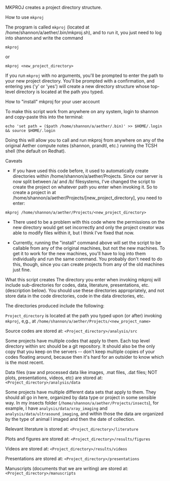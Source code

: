 MKPROJ creates a project directory structure. 

How to use `mkproj`

The program is called `mkproj` (located at /home/shannon/a/aether/.bin/mkproj.sh), and to run it, you just need to log into shannon and write the command

`mkproj`

or 

`mkproj <new_project_directory>`


If you run `mkproj` with no arguments, you'll be prompted to enter the path to your new project directory. You'll be prompted with a confirmation, and entering yes ('y' or 'yes') will create a new directory structure whose top-level directory is located at the path you typed.

How to "install" mkproj for your user account

To make this script work from anywhere on any system, login to shannon and copy-paste this into the terminal:

`echo 'set path = ($path /home/shannon/a/aether/.bin)' >> $HOME/.login && source $HOME/.login`

Doing this will allow you to call and run mkproj from anywhere on any of the original Aether compute notes (shannon, prandtl, etc.) running the TCSH shell (the default on Redhat). 

Caveats

- If you have used this code before, it used to automatically create directories within /home/shannon/a/aether/Projects. Since our server is now split between /a/ and /b/ filesystems, I've changed the script to create the project on whatever path you enter when invoking it. So to create a project in at /home/shannon/a/aether/Projects/[new_project_directory], you need to enter:

`mkproj /home/shannon/a/aether/Projects/<new_project_directory>`

- There used to be a problem with this code where the permissions on the new directory would get set incorrectly and only the project creator was able to modify files within it, but I think I've fixed that now.

- Currently, running the "install" command above will set the script to be callable from any of the original machines, but not the new machines. To get it to work for the new machines, you'll have to log into them individually and run the same command. You probably don't need to do this, though, since you can create projects from any of the old machines just fine.

What this script creates
The directory you enter when invoking mkproj will include sub-directories for codes, data, literature, presentations, etc. (description below). You should use these directories appropriately, and not store data in the code directories, code in the data directories, etc. 

The directories produced include the following:

`Project_directory` is located at the path you typed upon (or after) invoking `mkproj`, e,g., at `/home/shannon/a/aether/Projects/<new_project_name>`

Source codes are stored at:
`<Project_directory>/analysis/src`

Some projects have multiple codes that apply to them. Each top level directory within src should be a git repository. It should also be the only copy that you keep on the servers -- don't keep multiple copies of your codes floating around, because then it's hard for an outsider to know which is the most recent.

Data files (raw and processed data like images, .mat files, .dat files; NOT plots, presentations, videos, etc) are stored at:
`<Project_directory>/analysis/data`

Some projects have multiple different data sets that apply to them. They should all go in here, organized by data type or project in some sensible way. In my insects folder (`/home/shannon/a/aether/Projects/insects`), for example, I have `analysis/data/xray_imaging` and `analysis/data/ultrasound_imaging`, and within those the data are organized by the type of animal I imaged and then the date of collection. 

Relevant literature is stored at:
`<Project_directory>/literature`

Plots and figures are stored at:
`<Project_directory>/results/figures`

Videos are stored at:
`<Project_directory>/results/videos`

Presentations are stored at:
`<Project_directory>/presentations`

Manuscripts (documents that we are writing) are stored at:
`<Project_directory>/manuscripts`
